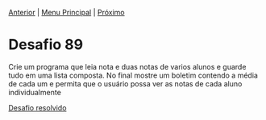 [Anterior](Desafio088.md) | [Menu Principal](/README.md/) | [Próximo](Desafio090.md)  

# Desafio 89  
  
Crie um programa que leia nota e duas notas de varios alunos e guarde tudo em uma lista composta. No final mostre um boletim contendo a média de cada um e permita que o usuário possa ver as notas de cada aluno individualmente

[Desafio resolvido](/Desafios/desafio089.py/)
